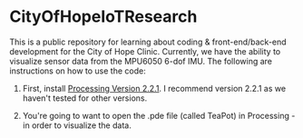# CityOfHopeIoTResearch
This is a public repository for learning about coding &amp; front-end/back-end development for the City of Hope Clinic. Currently, we have the ability to visualize sensor data from the MPU6050 6-dof IMU. The following are instructions on how to use the code:

1) First, install [Processing Version 2.2.1]("https://processing.org/download/"). I recommend version 2.2.1 as we haven't tested for other versions. 

2) You're going to want to open the .pde file (called TeaPot) in Processing - in order to visualize the data. 

